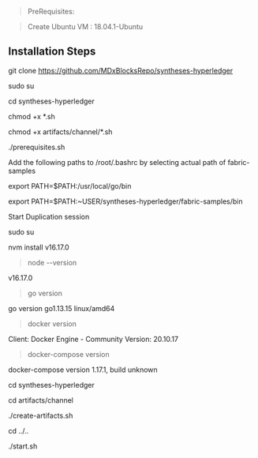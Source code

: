 >PreRequisites:

>Create Ubuntu VM : 18.04.1-Ubuntu

Installation Steps
------------------

git clone https://github.com/MDxBlocksRepo/syntheses-hyperledger

sudo su

cd syntheses-hyperledger

chmod +x *.sh

chmod +x artifacts/channel/*.sh


./prerequisites.sh

Add the following paths to /root/.bashrc by selecting actual path of fabric-samples

export PATH=$PATH:/usr/local/go/bin

export PATH=$PATH:~USER/syntheses-hyperledger/fabric-samples/bin

Start Duplication session

sudo su

nvm install v16.17.0

>node --version
 
v16.17.0


>go version
 
go version go1.13.15 linux/amd64
 
 
>docker version

Client: Docker Engine - Community
 Version:           20.10.17

>docker-compose version

docker-compose version 1.17.1, build unknown

cd syntheses-hyperledger

cd artifacts/channel
 
./create-artifacts.sh

cd ../..

./start.sh
